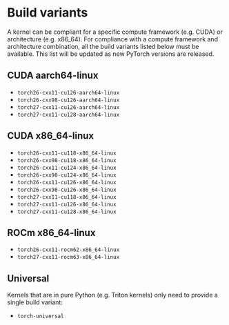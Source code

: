 # Build variants

A kernel can be compliant for a specific compute framework (e.g. CUDA) or
architecture (e.g. x86_64). For compliance with a compute framework and
architecture combination, all the build variants listed below must be
available. This list will be updated as new PyTorch versions are released.

## CUDA aarch64-linux

- `torch26-cxx11-cu126-aarch64-linux`
- `torch26-cxx98-cu126-aarch64-linux`
- `torch27-cxx11-cu126-aarch64-linux`
- `torch27-cxx11-cu128-aarch64-linux`

## CUDA x86_64-linux

- `torch26-cxx11-cu118-x86_64-linux`
- `torch26-cxx98-cu118-x86_64-linux`
- `torch26-cxx11-cu124-x86_64-linux`
- `torch26-cxx98-cu124-x86_64-linux`
- `torch26-cxx11-cu126-x86_64-linux`
- `torch26-cxx98-cu126-x86_64-linux`
- `torch27-cxx11-cu118-x86_64-linux`
- `torch27-cxx11-cu126-x86_64-linux`
- `torch27-cxx11-cu128-x86_64-linux`

## ROCm x86_64-linux

- `torch26-cxx11-rocm62-x86_64-linux`
- `torch27-cxx11-rocm63-x86_64-linux`

## Universal

Kernels that are in pure Python (e.g. Triton kernels) only need to provide
a single build variant:

- `torch-universal`
